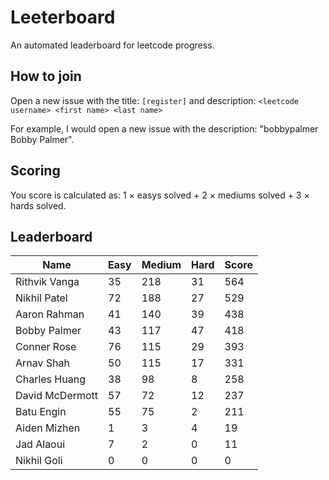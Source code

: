 # Leeterboard

An automated leaderboard for leetcode progress.

## How to join

Open a new issue with the title: `[register]` and description:
`<leetcode username> <first name> <last name>`

For example, I would open a new issue with the description: "bobbypalmer Bobby Palmer".

## Scoring

You score is calculated as:
1 $\times$ easys solved + 2 $\times$ mediums solved + 3 $\times$ hards solved.

## Leaderboard
| Name | Easy | Medium | Hard | Score |
| --- | --- | --- | --- | --- |
| Rithvik Vanga | 35 | 218 | 31 | 564 |
| Nikhil Patel | 72 | 188 | 27 | 529 |
| Aaron Rahman | 41 | 140 | 39 | 438 |
| Bobby Palmer | 43 | 117 | 47 | 418 |
| Conner Rose | 76 | 115 | 29 | 393 |
| Arnav Shah | 50 | 115 | 17 | 331 |
| Charles Huang | 38 | 98 | 8 | 258 |
| David McDermott | 57 | 72 | 12 | 237 |
| Batu Engin | 55 | 75 | 2 | 211 |
| Aiden Mizhen | 1 | 3 | 4 | 19 |
| Jad Alaoui | 7 | 2 | 0 | 11 |
| Nikhil Goli | 0 | 0 | 0 | 0 |
